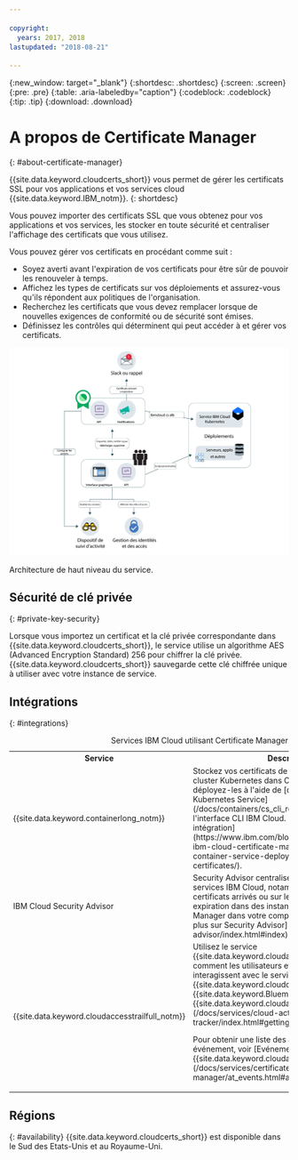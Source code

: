 ```yaml
---

copyright:
  years: 2017, 2018
lastupdated: "2018-08-21"

---
```


{:new_window: target="_blank"}
{:shortdesc: .shortdesc}
{:screen: .screen}
{:pre: .pre}
{:table: .aria-labeledby="caption"}
{:codeblock: .codeblock}
{:tip: .tip}
{:download: .download}


# A propos de Certificate Manager
{: #about-certificate-manager}

{{site.data.keyword.cloudcerts_short}} vous permet de gérer les certificats SSL pour vos applications et vos services cloud {{site.data.keyword.IBM_notm}}.
{: shortdesc}

Vous pouvez importer des certificats SSL que vous obtenez pour vos applications et vos services, les stocker en toute sécurité et centraliser l'affichage des certificats que vous utilisez.

Vous pouvez gérer vos certificats en procédant comme suit :

* Soyez averti avant l'expiration de vos certificats pour être sûr de pouvoir les renouveler à temps.
* Affichez les types de certificats sur vos déploiements et assurez-vous qu'ils répondent aux politiques de l'organisation.
* Recherchez les certificats que vous devez remplacer lorsque de nouvelles exigences de conformité ou de sécurité sont émises.
* Définissez les contrôles qui déterminent qui peut accéder à et gérer vos certificats.

![Diagramme d'architecture de haut niveau du service](images/high-level-architecture.png)
<caption>Architecture de haut niveau du service.</caption>

## Sécurité de clé privée
{: #private-key-security}

Lorsque vous importez un certificat et la clé privée correspondante dans {{site.data.keyword.cloudcerts_short}}, le service utilise un algorithme AES (Advanced Encryption Standard) 256 pour chiffrer la clé privée. {{site.data.keyword.cloudcerts_short}} sauvegarde cette clé chiffrée unique à utiliser avec votre instance de service.

## Intégrations
{: #integrations}
<table>
<caption>Services IBM Cloud utilisant Certificate Manager</caption>
  <tr>
    <th> Service </th>
    <th> Description </th>
  </tr>
  <tr>
    <td>{{site.data.keyword.containerlong_notm}}</td>
    <td>Stockez vos certificats de domaine personnalisé de cluster Kubernetes dans Certificate Manager, puis déployez-les à l'aide de [commandes du plug-in Kubernetes Service](/docs/containers/cs_cli_reference.html) pour l'interface CLI IBM Cloud. [En savoir plus sur cette intégration](https://www.ibm.com/blogs/bluemix/2018/01/use-ibm-cloud-certificate-manager-ibm-cloud-container-service-deploy-custom-domain-tls-certificates/).</td>
  </tr>
  <tr>
    <td>IBM Cloud Security Advisor</td>
    <td>Security Advisor centralise les analyses des services IBM Cloud, notamment l'indication des certificats arrivés ou sur le point d'arriver à expiration dans des instances de Certificate Manager dans votre compte IBM Cloud. [En savoir plus sur Security Advisor](/docs/services/security-advisor/index.html#index)</td>
  </tr><tr>
    <td>{{site.data.keyword.cloudaccesstrailfull_notm}}</td>
    <td>Utilisez le service {{site.data.keyword.cloudaccesstrailfull}} pour suivre comment les utilisateurs et les applications interagissent avec le service {{site.data.keyword.cloudcerts_long}} dans {{site.data.keyword.Bluemix}}. [En savoir plus sur {{site.data.keyword.cloudaccesstrailshort}}](/docs/services/cloud-activity-tracker/index.html#getting-started-with-cla).
    <p>Pour obtenir une liste des actions qui génère un événement, voir [Evénements {{site.data.keyword.cloudaccesstrailshort}}](/docs/services/certificate-manager/at_events.html#at_events).</p></td>
  </tr>
</table>

## Régions
{: #availability}
{{site.data.keyword.cloudcerts_short}} est disponible dans le Sud des Etats-Unis et au Royaume-Uni.


